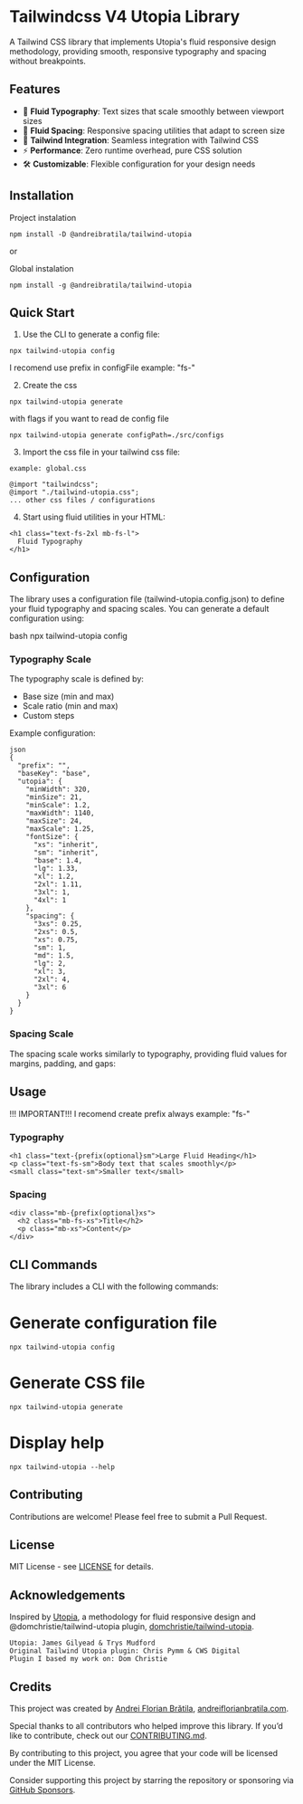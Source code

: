 # Tailwindcss V4 Utopia Library

A Tailwind CSS library that implements Utopia's fluid responsive design methodology, providing smooth, responsive typography and spacing without breakpoints.

## Features

- 🎯 **Fluid Typography**: Text sizes that scale smoothly between viewport sizes
- 📏 **Fluid Spacing**: Responsive spacing utilities that adapt to screen size
- 🎨 **Tailwind Integration**: Seamless integration with Tailwind CSS
- ⚡ **Performance**: Zero runtime overhead, pure CSS solution
- 🛠️ **Customizable**: Flexible configuration for your design needs

## Installation

Project instalation

```
npm install -D @andreibratila/tailwind-utopia
```

or

Global instalation

```
npm install -g @andreibratila/tailwind-utopia
```

## Quick Start

1. Use the CLI to generate a config file:

```
npx tailwind-utopia config
```

I recomend use prefix in configFile example: "fs-"

2. Create the css

```
npx tailwind-utopia generate
```

with flags if you want to read de config file

```
npx tailwind-utopia generate configPath=./src/configs
```

3. Import the css file in your tailwind css file:

```
example: global.css

@import "tailwindcss";
@import "./tailwind-utopia.css";
... other css files / configurations
```

4. Start using fluid utilities in your HTML:

```
<h1 class="text-fs-2xl mb-fs-l">
  Fluid Typography
</h1>
```

## Configuration

The library uses a configuration file (tailwind-utopia.config.json) to define your fluid typography and spacing scales. You can generate a default configuration using:

bash
npx tailwind-utopia config

### Typography Scale

The typography scale is defined by:

- Base size (min and max)
- Scale ratio (min and max)
- Custom steps

Example configuration:

```
json
{
  "prefix": "",
  "baseKey": "base",
  "utopia": {
    "minWidth": 320,
    "minSize": 21,
    "minScale": 1.2,
    "maxWidth": 1140,
    "maxSize": 24,
    "maxScale": 1.25,
    "fontSize": {
      "xs": "inherit",
      "sm": "inherit",
      "base": 1.4,
      "lg": 1.33,
      "xl": 1.2,
      "2xl": 1.11,
      "3xl": 1,
      "4xl": 1
    },
    "spacing": {
      "3xs": 0.25,
      "2xs": 0.5,
      "xs": 0.75,
      "sm": 1,
      "md": 1.5,
      "lg": 2,
      "xl": 3,
      "2xl": 4,
      "3xl": 6
    }
  }
}

```

### Spacing Scale

The spacing scale works similarly to typography, providing fluid values for margins, padding, and gaps:

## Usage

!!! IMPORTANT!!!
I recomend create prefix always example: "fs-"

### Typography

```
<h1 class="text-{prefix(optional}sm">Large Fluid Heading</h1>
<p class="text-fs-sm">Body text that scales smoothly</p>
<small class="text-sm">Smaller text</small>
```

### Spacing

```
<div class="mb-{prefix(optional}xs">
  <h2 class="mb-fs-xs">Title</h2>
  <p class="mb-xs">Content</p>
</div>
```

## CLI Commands

The library includes a CLI with the following commands:

# Generate configuration file

```
npx tailwind-utopia config
```

# Generate CSS file

```
npx tailwind-utopia generate
```

# Display help

```
npx tailwind-utopia --help
```

## Contributing

Contributions are welcome! Please feel free to submit a Pull Request.

## License

MIT License - see [LICENSE](LICENSE.md) for details.

## Acknowledgements

Inspired by [Utopia](https://utopia.fyi/), a methodology for fluid responsive design and @domchristie/tailwind-utopia plugin, [domchristie/tailwind-utopia](https://github.com/domchristie/tailwind-utopia).

```
Utopia: James Gilyead & Trys Mudford
Original Tailwind Utopia plugin: Chris Pymm & CWS Digital
Plugin I based my work on: Dom Christie
```

## Credits

This project was created by [Andrei Florian Brătila](https://github.com/andreibratila), [andreiflorianbratila.com](https://andreibratila.com).

Special thanks to all contributors who helped improve this library. If you’d like to contribute, check out our [CONTRIBUTING.md](CONTRIBUTING.md).

By contributing to this project, you agree that your code will be licensed under the MIT License.

Consider supporting this project by starring the repository or sponsoring via [GitHub Sponsors](https://github.com/sponsors/andreibratila).
